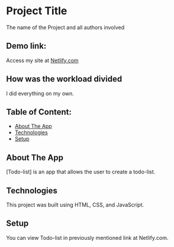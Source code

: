 # Project Title 
The name of the Project and all authors involved

## Demo link:
Access my site at [Netlify.com](https://curious-belekoy-002f53.netlify.app)

## How was the workload divided
I did everything on my own.

## Table of Content:

- [About The App](#about-the-app)
- [Technologies](#technologies)
- [Setup](#setup)

## About The App
[Todo-list] is an app that allows the user to create a todo-list.

## Technologies
This project was built using HTML, CSS, and JavaScript.

## Setup
You can view Todo-list in previously mentioned link at Netlify.com.

